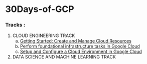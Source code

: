 # 30Days-of-GCP
<h3>Tracks : </h3>
<ol>
  <li>CLOUD ENGINEERING TRACK
  <ol type="a">
    <li><a href="https://google.qwiklabs.com/quests/120">Getting Started: Create and Manage Cloud Resources</a></li>
    <li><a href="https://google.qwiklabs.com/quests/118">Perform foundational infrastructure tasks in Google Cloud</a></li>
    <li><a href="https://google.qwiklabs.com/quests/119">Setup and Configure a Cloud Environment in Google Cloud</a></li>
  </ol></li>
  <li>DATA SCIENCE AND MACHINE LEARNING TRACK
    <ol type="a">
  </ol></li>
  </ol>
